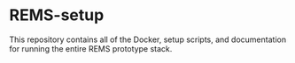 # REMS-setup
This repository contains all of the Docker, setup scripts, and documentation for running the entire REMS prototype stack.
